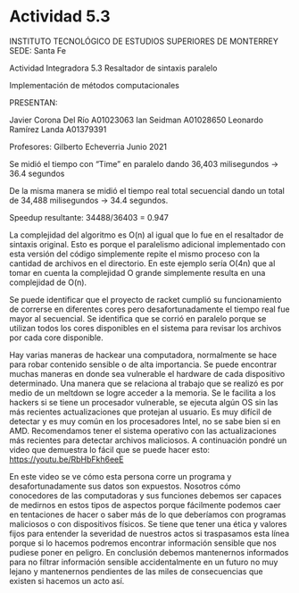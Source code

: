 # Actividad 5.3



INSTITUTO TECNOLÓGICO DE ESTUDIOS SUPERIORES DE MONTERREY
SEDE: Santa Fe 


Actividad Integradora 5.3 Resaltador de sintaxis paralelo


Implementación de métodos computacionales



PRESENTAN: 
                                              
Javier Corona Del Río                A01023063
Ian Seidman                               A01028650
Leonardo Ramírez Landa	   A01379391









Profesores:
Gilberto Echeverria
Junio 2021


Se midió el tiempo con “Time” en paralelo dando 36,403 milisegundos -> 36.4 segundos




De la misma manera se midió el tiempo real total secuencial dando un total de 34,488 milisegundos -> 34.4 segundos.

Speedup resultante: 34488/36403 = 0.947

La complejidad del algoritmo es O(n) al igual que lo fue en el resaltador de sintaxis original. Esto es porque el paralelismo adicional implementado con esta versión del código simplemente repite el mismo proceso con la cantidad de archivos en el directorio. En este ejemplo sería O(4n) que al tomar en cuenta la complejidad O grande simplemente resulta en una complejidad de O(n). 

Se puede identificar que el proyecto de racket cumplió su funcionamiento de correrse en diferentes cores pero desafortunadamente el tiempo real fue mayor al secuencial. Se identifica que se corrió en paralelo porque se utilizan todos los cores disponibles en el sistema para revisar los archivos por cada core disponible.

Hay varias maneras de hackear una computadora, normalmente se hace para robar contenido sensible o de alta importancia. Se puede encontrar muchas maneras en donde sea vulnerable el hardware de cada dispositivo determinado. Una manera que se relaciona al trabajo que se realizó es por medio de un meltdown se logre acceder a la memoria. Se le facilita a los hackers si se tiene un procesador vulnerable, se ejecuta algún OS sin las más recientes actualizaciones que protejan al usuario. Es muy difícil de detectar y es muy común en los procesadores Intel, no se sabe bien si en AMD. Recomendamos tener el sistema operativo con las actualizaciones más recientes para detectar archivos maliciosos. A continuación pondré un video que demuestra lo fácil que se puede hacer esto: https://youtu.be/RbHbFkh6eeE 

En este video se ve cómo esta persona corre un programa y desafortunadamente sus datos son expuestos. Nosotros cómo conocedores de las computadoras y sus funciones debemos ser capaces de medirnos en estos tipos de aspectos porque fácilmente podemos caer en tentaciones de hacer o saber más de lo que deberíamos con programas maliciosos o con dispositivos físicos. Se tiene que tener una ética y valores fijos para entender la severidad de nuestros actos si traspasamos esta línea porque si lo hacemos podremos encontrar información sensible que nos pudiese poner en peligro. En conclusión debemos mantenernos informados para no filtrar información sensible accidentalmente en un futuro no muy lejano y mantenernos pendientes de las miles de consecuencias que existen si hacemos un acto así. 
